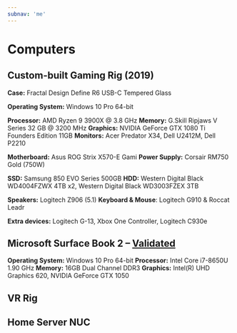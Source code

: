```yaml
---
subnav: 'me'
---
```


# Computers

## Custom-built Gaming Rig (2019)

**Case:** Fractal Design Define R6 USB-C Tempered Glass

**Operating System:** Windows 10 Pro 64-bit

**Processor:** AMD Ryzen 9 3900X @ 3.8 GHz
**Memory:** G.Skill Ripjaws V Series 32 GB @ 3200 MHz
**Graphics:** NVIDIA GeForce GTX 1080 Ti Founders Edition 11GB
**Monitors:** Acer Predator X34, Dell U2412M, Dell P2210

**Motherboard:** Asus ROG Strix X570-E Gami
**Power Supply:** Corsair RM750 Gold (750W)

**SSD:** Samsung 850 EVO Series 500GB
**HDD:** Western Digital Black WD4004FZWX 4TB x2, Western Digital Black WD3003FZEX 3TB

**Speakers:** Logitech Z906 (5.1)
**Keyboard & Mouse**: Logitech G910 & Roccat Leadr

**Extra devices:** Logitech G-13, Xbox One Controller, Logitech C930e

## Microsoft Surface Book 2 – [Validated](https://valid.x86.fr/w3gabv)

**Operating System:** Windows 10 Pro 64-bit
**Processor:** Intel Core i7-8650U 1.90 GHz
**Memory:** 16GB Dual Channel DDR3
**Graphics:** Intel(R) UHD Graphics 620, NVIDIA GeForce GTX 1050

## VR Rig

## Home Server NUC

